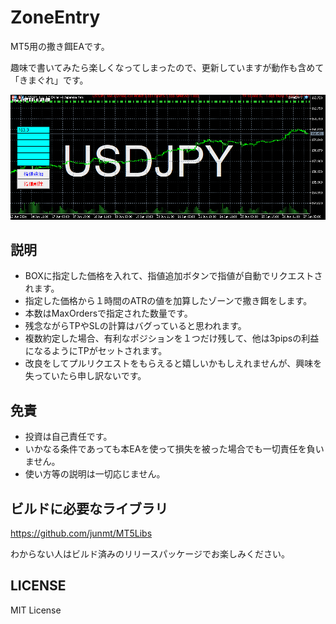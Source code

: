 # ZoneEntry

MT5用の撒き餌EAです。

趣味で書いてみたら楽しくなってしまったので、更新していますが動作も含めて「きまぐれ」です。

![alt text](image.png)

## 説明
- BOXに指定した価格を入れて、指値追加ボタンで指値が自動でリクエストされます。
- 指定した価格から１時間のATRの値を加算したゾーンで撒き餌をします。
- 本数はMaxOrdersで指定された数量です。
- 残念ながらTPやSLの計算はバグっていると思われます。
- 複数約定した場合、有利なポジションを１つだけ残して、他は3pipsの利益になるようにTPがセットされます。
- 改良をしてプルリクエストをもらえると嬉しいかもしえれませんが、興味を失っていたら申し訳ないです。

## 免責
- 投資は自己責任です。
- いかなる条件であっても本EAを使って損失を被った場合でも一切責任を負いません。
- 使い方等の説明は一切応じません。

## ビルドに必要なライブラリ
https://github.com/junmt/MT5Libs

わからない人はビルド済みのリリースパッケージでお楽しみください。

## LICENSE
MIT License